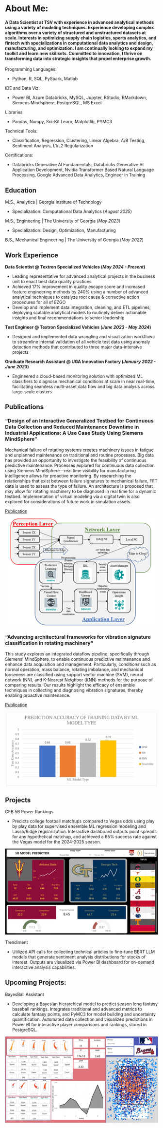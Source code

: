 # About Me:

#### A Data Scientist at TSV with experience in advanced analytical methods using a variety of modeling techniques. Experience developing complex algorithms over a variety of structured and unstructured datasets at scale. Interests in optimizing supply chain logistics, sports analytics, and fintech with specializations in computational data analytics and design, manufacturing, and optimization. I am continually looking to expand my toolkit and learn new skillsets. Committed to innovation, I thrive on transforming data into strategic insights that propel enterprise growth. 

Programming Languages: 
 - Python, R, SQL, PySpark, Matlab
   
IDE and Data Viz:
 - Power BI, Azure Databricks, MySQL, Jupyter, RStudio, RMarkdown, Siemens Mindsphere, PostgreSQL, MS Excel
   
Libraries:
 - Pandas, Numpy, Sci-Kit Learn, Matplotlib, PYMC3
   
Technical Tools:
 - Classification, Regression, Clustering, Linear Algebra, A/B Testing, Sentiment Analysis, L1/L2 Regularization
   
Certifications:
 - Databricks Generative AI Fundamentals, Databricks Generative AI Application Development, Nvidia Transformer Based Natural Language Processing, Google Advanced Data Analytics, Engineer in Training


## Education
M.S., Analytics | Georgia Institute of Technology 
- Specialization: Computational Data Analytics (_August 2025_)
  
M.S., Engineering	| The University of Georgia (_May 2023_)
 - Specialization: Design, Optimization, Manufacturing
            		
B.S., Mechanical Engineering | The University of Georgia (_May 2022_)

## Work Experience
**Data Scientist @ Textron Specialized Vehicles (_May 2024 - Present_)**
- Leading representative for advanced analytical projects in the business unit to enact best data quality practices 
- Achieved 17% improvement in quality escape score and increased feature engineering methods by 240% using a number of advanced analytical techniques to catalyze root cause & corrective action procedures for all of EZGO
- Develop and implement data integration, cleaning, and ETL pipelines, deploying scalable analytical models to routinely deliver actionable insights and final recommendations to senior leadership

**Test Engineer @ Textron Specialized Vehicles (_June 2023 - May 2024_)**
- Designed and implemented data wrangling and visualization workflows to streamline internal validation of all vehicle test data using anomaly detection methods that contributed to three major data-intensive projects

**Graduate Research Assistant @ UGA Innovation Factory (_January 2022 - June 2023_)**
- Engineered a cloud-based monitoring solution with optimized ML classifiers to diagnose mechanical conditions at scale in near real-time, facilitating seamless multi-asset data flow and big data analysis across large-scale clusters

## Publications
### “Design of an Interactive Generalized Testbed for Continuous Data Collection and Reduced Maintenance Downtime in Industrial Applications: A Use Case Study Using Siemens MindSphere” 

Mechanical failure of rotating systems creates machinery issues in fatigue and unplanned maintenance on traditional and routine processes. Big data has provided an opportunity to investigate the feasibility of continuous predictive maintenance. Processes explored for continuous data collection using Siemens MindSphere—real time visibility for manufacturing intelligence allows for proactive monitoring. By researching the relationships that exist between failure signatures to mechanical failure, FFT data is used to assess the type of failure. An architecture is proposed that may allow for rotating machinery to be diagnosed in real time for a dynamic testbed. Implementation of virtual modeling via a digital twin is also explored for considerations of future work in simulation assets.

[Publication]([https://www.mdpi.com/1424-8220/22/8/3048](https://esploro.libs.uga.edu/esploro/outputs/graduate/DESIGN-OF-AN-INTERACTIVE-GENERALIZED-TESTBED/9949559024302959))

![IoT End to End Architecture](/assets/img/IOT_ETL.JPG)

### “Advancing architectural frameworks for vibration signature classification in rotating machinery”

This study explores an integrated dataflow pipeline, specifically through Siemens’ MindSphere, to enable continuous predictive maintenance and enhance data acquisition and management. Particularly, conditions such as normal operation, mass balance, rotating imbalance, and mechanical looseness are classified using support vector machine (SVM), neural network (NN), and K-Nearest Neighbor (KNN) methods for the purpose of comparing results. Our results highlight the efficacy of ensemble techniques in collecting and diagnosing vibration signatures, thereby enabling proactive maintenance.

[Publication]([https://www.mdpi.com/1424-8220/22/8/3048](https://journals.sagepub.com/doi/abs/10.1177/09544054241260928))

![ML Ensemble Results on Training Data](/assets/img/ML_Ensemble.JPG)

## Projects
CFB 5B Power Rankings
- Predicts college football matchups compared to Vegas odds using play by play data for supervised ensemble ML regression modeling and Lasso/Ridge regularization. Interactive dashboard outputs point spreads for any hypothetical matchup, and achieved a 65% success rate against the Vegas model for the 2024-2025 season.

![5B Predictor Model](/assets/img/5B_Demo.JPG)

Trendiment
 - Utilized API calls for collecting technical articles to fine-tune BERT LLM models that generate sentiment analysis distributions for stocks of interest. Outputs are visualized via Power BI dashboard for on-demand interactive analysis capabilities.

## Upcoming Projects: 

BayesBall Assistant
 - Developing a Bayesian hierarchical model to predict season long fantasy baseball rankings. Integrates traditional and advanced metrics to calculate fantasy points, and PyMC3 for model building and uncertainty quantification. Automated data collection and visualized predictions in Power BI for interactive player comparisons and rankings, stored in PostgreSQL.

![Bayesball Demo](/assets/img/Bayesball_Demo.JPG)
